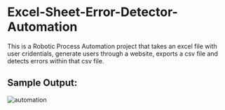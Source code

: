 # Excel-Sheet-Error-Detector-Automation
This is a Robotic Process Automation project that takes an excel file with user cridentials, generate users through a website, exports a csv file and detects errors within that csv file.

## Sample Output:
![automation](https://github.com/Loai-AL-Sabahi/Excel-Sheet-Error-Detector-Automation/assets/94771355/60a3aab5-8ff7-4654-a9ef-2e1010f2eae5)
